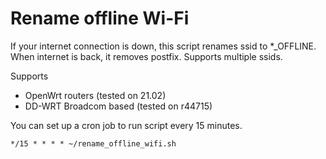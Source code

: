 # Rename offline Wi-Fi
If your internet connection is down, this script renames ssid to *_OFFLINE. When internet is back, it removes postfix. Supports multiple ssids.

Supports 
* OpenWrt routers (tested on 21.02) 
* DD-WRT Broadcom based (tested on r44715)

You can set up a cron job to run script every 15 minutes. 
```
*/15 * * * * ~/rename_offline_wifi.sh
```
